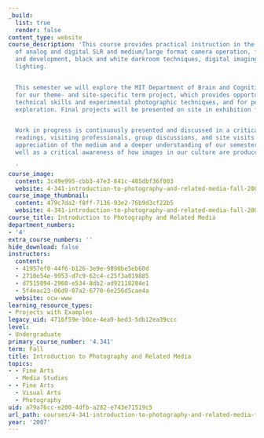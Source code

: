 ```yaml
---
_build:
  list: true
  render: false
content_type: website
course_description: 'This course provides practical instruction in the fundamentals
  of analog and digital SLR and medium/large format camera operation, film exposure
  and development, black and white darkroom techniques, digital imaging, and studio
  lighting.


  This semester we will explore the MIT Department of Brain and Cognitive Sciences
  for our theme- and site-specific term project, which provides opportunities to develop
  technical skills and experimental photographic techniques, and for personal artistic
  exploration. Final projects will be presented on site in exhibition format.


  Work in progress is continuously presented and discussed in a critical forum. Lectures,
  readings, visiting professionals, group discussions, and site visits encourage aesthetic
  appreciation of the medium and a deeper understanding of our semester theme, as
  well as a critical awareness of how images in our culture are produced and constructed.

  '
course_image:
  content: 3c49e995-cbb3-47e3-841c-485dbf36f803
  website: 4-341-introduction-to-photography-and-related-media-fall-2007
course_image_thumbnail:
  content: 479c7da2-f8ff-7136-93e2-76b9d3cf22b5
  website: 4-341-introduction-to-photography-and-related-media-fall-2007
course_title: Introduction to Photography and Related Media
department_numbers:
- '4'
extra_course_numbers: ''
hide_download: false
instructors:
  content:
  - 41957ef0-44f6-b126-3e9e-9890be5eb60d
  - 2710e54e-9953-d7c9-62c4-c25f3a019885
  - d7515094-2960-e534-8db2-ad92118204e1
  - 5f4eac23-06d9-07a2-6770-6e256d5cae4a
  website: ocw-www
learning_resource_types:
- Projects with Examples
legacy_uid: 4716f59e-b0ce-4ea9-bed3-5db12ea39ccc
level:
- Undergraduate
primary_course_number: '4.341'
term: Fall
title: Introduction to Photography and Related Media
topics:
- - Fine Arts
  - Media Studies
- - Fine Arts
  - Visual Arts
  - Photography
uid: a79a76cc-e200-4dfb-a282-e743e71519c5
url_path: courses/4-341-introduction-to-photography-and-related-media-fall-2007
year: '2007'
---
```


